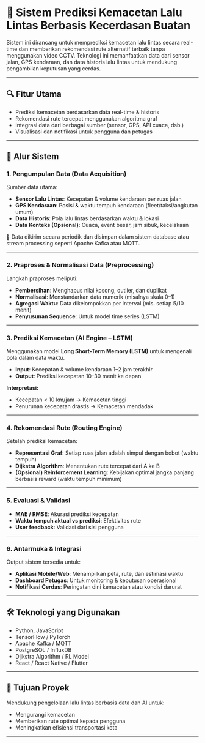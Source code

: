 # 🚦 Sistem Prediksi Kemacetan Lalu Lintas Berbasis Kecerdasan Buatan

Sistem ini dirancang untuk memprediksi kemacetan lalu lintas secara real-time dan memberikan rekomendasi rute alternatif terbaik tanpa menggunakan video CCTV. Teknologi ini memanfaatkan data dari sensor jalan, GPS kendaraan, dan data historis lalu lintas untuk mendukung pengambilan keputusan yang cerdas.

---

## 🔍 Fitur Utama

- Prediksi kemacetan berdasarkan data real-time & historis
- Rekomendasi rute tercepat menggunakan algoritma graf
- Integrasi data dari berbagai sumber (sensor, GPS, API cuaca, dsb.)
- Visualisasi dan notifikasi untuk pengguna dan petugas

---

## 🧭 Alur Sistem

### 1. Pengumpulan Data (Data Acquisition)

Sumber data utama:

- **Sensor Lalu Lintas**: Kecepatan & volume kendaraan per ruas jalan  
- **GPS Kendaraan**: Posisi & waktu tempuh kendaraan (fleet/taksi/angkutan umum)  
- **Data Historis**: Pola lalu lintas berdasarkan waktu & lokasi  
- **Data Konteks (Opsional)**: Cuaca, event besar, jam sibuk, kecelakaan

📡 Data dikirim secara periodik dan disimpan dalam sistem database atau stream processing seperti Apache Kafka atau MQTT.

---

### 2. Praproses & Normalisasi Data (Preprocessing)

Langkah praproses meliputi:

- **Pembersihan**: Menghapus nilai kosong, outlier, dan duplikat
- **Normalisasi**: Menstandarkan data numerik (misalnya skala 0–1)
- **Agregasi Waktu**: Data dikelompokkan per interval (mis. setiap 5/10 menit)
- **Penyusunan Sequence**: Untuk model time series (LSTM)

---

### 3. Prediksi Kemacetan (AI Engine – LSTM)

Menggunakan model **Long Short-Term Memory (LSTM)** untuk mengenali pola dalam data waktu.

- **Input**: Kecepatan & volume kendaraan 1–2 jam terakhir  
- **Output**: Prediksi kecepatan 10–30 menit ke depan

**Interpretasi:**

- Kecepatan < 10 km/jam → Kemacetan tinggi  
- Penurunan kecepatan drastis → Kemacetan mendadak

---

### 4. Rekomendasi Rute (Routing Engine)

Setelah prediksi kemacetan:

- **Representasi Graf**: Setiap ruas jalan adalah simpul dengan bobot (waktu tempuh)
- **Dijkstra Algorithm**: Menentukan rute tercepat dari A ke B
- **(Opsional) Reinforcement Learning**: Kebijakan optimal jangka panjang berbasis reward (waktu tempuh minimum)

---

### 5. Evaluasi & Validasi

- **MAE / RMSE**: Akurasi prediksi kecepatan  
- **Waktu tempuh aktual vs prediksi**: Efektivitas rute  
- **User feedback**: Validasi dari sisi pengguna

---

### 6. Antarmuka & Integrasi

Output sistem tersedia untuk:

- **Aplikasi Mobile/Web**: Menampilkan peta, rute, dan estimasi waktu
- **Dashboard Petugas**: Untuk monitoring & keputusan operasional
- **Notifikasi Cerdas**: Peringatan dini kemacetan atau kondisi darurat

---

## 🛠️ Teknologi yang Digunakan

- Python, JavaScript
- TensorFlow / PyTorch
- Apache Kafka / MQTT
- PostgreSQL / InfluxDB
- Dijkstra Algorithm / RL Model
- React / React Native / Flutter

---

## 📌 Tujuan Proyek

Mendukung pengelolaan lalu lintas berbasis data dan AI untuk:

- Mengurangi kemacetan
- Memberikan rute optimal kepada pengguna
- Meningkatkan efisiensi transportasi kota

---
